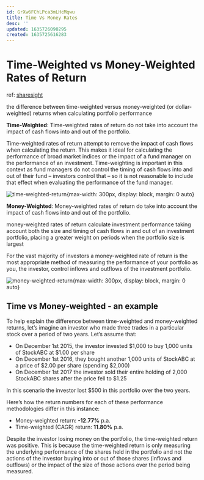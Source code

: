 ```yaml
---
id: GrXw6FChLPca3mLHcMqwu
title: Time Vs Money Rates
desc: ''
updated: 1635726090295
created: 1635725616283
---
```

# Time-Weighted vs Money-Weighted Rates of Return

ref: [sharesight](https://www.sharesight.com/blog/time-weighted-vs-money-weighted-rates-of-return/)

the difference between time-weighted versus money-weighted (or dollar-weighted) returns when calculating portfolio performance

**Time-Weighted**: Time-weighted rates of return do not take into account the impact of cash flows into and out of the portfolio.

Time-weighted rates of return attempt to remove the impact of cash flows when calculating the return. This makes it ideal for calculating the performance of broad market indices or the impact of a fund manager on the performance of an investment. Time-weighting is important in this context as fund managers do not control the timing of cash flows into and out of their fund – investors control that – so it is not reasonable to include that effect when evaluating the performance of the fund manager.

![time-weighted-return](https://images.ctfassets.net/91sm3pewxzag/1p7flX9eTO4EsoUwKcasys/05c2642c27acd44414298dbc765029ad/sharesight_time-weighted-return.png){max-width: 300px, display: block, margin: 0 auto}

**Money-Weighted**: Money-weighted rates of return do take into account the impact of cash flows into and out of the portfolio.

 money-weighted rates of return calculate investment performance taking account both the size and timing of cash flows in and out of an investment portfolio, placing a greater weight on periods when the portfolio size is largest

 For the vast majority of investors a money-weighted rate of return is the most appropriate method of measuring the performance of your portfolio as you, the investor, control inflows and outflows of the investment portfolio.

 ![money-weighted-return](https://images.ctfassets.net/91sm3pewxzag/5FjMegWtVK6QIQ8eSSIKU4/68f0e94dfc273c41abe67fedcec9abf0/sharesight_money-weighted-return.png){max-width: 300px, display: block, margin: 0 auto}

## Time vs Money-weighted - an example

To help explain the difference between time-weighted and money-weighted returns, let’s imagine an investor who made three trades in a particular stock over a period of two years. Let’s assume that:

- On December 1st 2015, the investor invested $1,000 to buy 1,000 units of StockABC at $1.00 per share
- On December 1st 2016, they bought another 1,000 units of StockABC at a price of $2.00 per share (spending $2,000)
- On December 1st 2017 the investor sold their entire holding of 2,000 StockABC shares after the price fell to $1.25

In this scenario the investor lost $500 in this portfolio over the two years.

Here’s how the return numbers for each of these performance methodologies differ in this instance:
- Money-weighted return: **-12.77%** p.a.
- Time-weighted (CAGR) return: **11.80%** p.a.

Despite the investor losing money on the portfolio, the time-weighted return was positive. This is because the time-weighted return is only measuring the underlying performance of the shares held in the portfolio and not the actions of the investor buying into or out of those shares (inflows and outflows) or the impact of the size of those actions over the period being measured.